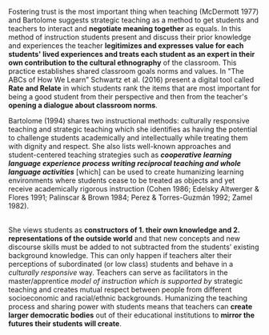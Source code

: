 <p><span style=font-weight: 400;>Fostering trust is the most important thing when teaching (McDermott 1977) and Bartolome suggests </span><span style=font-weight: 400;>strategic teaching</span><span style=font-weight: 400;> as a method to get students and teachers to interact and </span><strong>negotiate meaning together</strong><span style=font-weight: 400;> as equals. In this method of instruction students present and discuss their prior knowledge and experiences the teacher </span><strong>legitimizes and expresses value for each students' lived experiences and treats each student as an expert in their own contribution to the cultural ethnography</strong><span style=font-weight: 400;> of the classroom. This practice establishes shared classroom goals norms and values. In "The ABCs of How We Learn” Schwartz et al. (2016) present a digital tool called </span><strong>Rate and Relate</strong><span style=font-weight: 400;> in which students rank the items that are most important for being a good student from their perspective and then from the teacher's </span><strong>opening a dialogue about classroom norms</strong><span style=font-weight: 400;>.</span></p>

<p><span style=font-weight: 400;>Bartolome (1994) shares two instructional methods: </span><span style=font-weight: 400;>culturally responsive teaching</span><span style=font-weight: 400;> and </span><span style=font-weight: 400;>strategic teaching</span><span style=font-weight: 400;> which she identifies as having the potential to challenge students academically and intellectually while treating them with dignity and respect. She also lists well-known approaches and student-centered teaching strategies such as </span><strong><i>cooperative learning language experience process writing reciprocal teaching and whole language activities</i></strong><span style=font-weight: 400;> [which] can be used to create humanizing learning environments where students cease to be treated as objects and yet receive academically rigorous instruction (Cohen 1986; Edelsky Altwerger &amp; Flores 1991; Palinscar &amp; Brown 1984; Perez &amp; Torres-Guzmán 1992; Zamel 1982).</span></p>  <p><br><span style=font-weight: 400;>She views students as </span><strong>constructors of 1. their own knowledge and 2. representations of the outside world</strong><span style=font-weight: 400;> and that new concepts and new discourse skills must be added to not subtracted from the students’ existing background knowledge. This can only happen if teachers alter their perceptions of subordinated (or low class) students and behave in a </span><i><span style=font-weight: 400;>culturally responsive</span></i><span style=font-weight: 400;> way. Teachers can serve as facilitators in the </span><span style=font-weight: 400;>master/apprentice</span><i><span style=font-weight: 400;> model of instruction which is supported by </span></i><span style=font-weight: 400;>strategic teaching</span><span style=font-weight: 400;> and creates mutual respect between people from different socioeconomic and racial/ethnic backgrounds. Humanizing the teaching process and sharing power with students means that teachers can </span><strong>create larger democratic bodies</strong><span style=font-weight: 400;> out of their educational institutions to </span><strong>mirror the futures their students will create</strong><span style=font-weight: 400;>.</span></p>